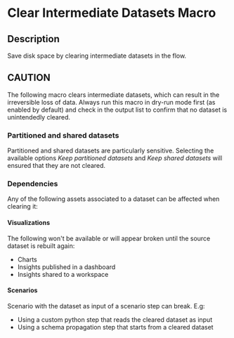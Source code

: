 # Clear Intermediate Datasets Macro

## Description
Save disk space by clearing intermediate datasets in the flow.

## CAUTION
The following macro clears intermediate datasets, which can result in the irreversible loss of data.
Always run this macro in dry-run mode first (as enabled by default) and check in the output list to 
confirm that no dataset is unintendedly cleared.

### Partitioned and shared datasets
Partitioned and shared datasets are particularly sensitive. Selecting the available options _Keep partitioned datasets_ and _Keep shared datasets_ will ensured that they are not cleared. 

### Dependencies
Any of the following assets associated to a dataset can be affected when clearing it:
#### Visualizations
The following won't be available or will appear broken until the source dataset is rebuilt again:
- Charts
- Insights published in a dashboard
- Insights shared to a workspace
#### Scenarios
Scenario with the dataset as input of a scenario step can break. E.g:
- Using a custom python step that reads the cleared dataset as input
- Using a schema propagation step that starts from a cleared dataset
